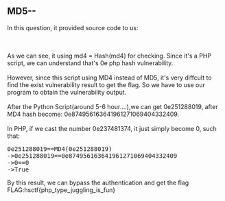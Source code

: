 ## MD5-- ##

In this question, it provided source code to us:<br><br>
<?php
$flag = file_get_contents("/flag");

if (!isset($_GET["md4"]))
{
highlight_file(__FILE__);
die();
}

if ($_GET["md4"] == hash("md4", $_GET["md4"]))
{
echo $flag;
}
else
{
echo "bad";
}
?>

<br>
As we can see, it using md4 = Hash(md4) for checking. Since it's a PHP script, we can understand that's 0e php hash vulnerability.
<br><br>
However, since this script using MD4 instead of MD5, it's very diffcult to find the exist vulnerability result to get the flag. So we have to use our program to obtain the vulnerability output.
<br><br>
After the Python Script(around 5-6 hour....),we can get 0e251288019, after MD4 hash become: 0e874956163641961271069404332409.
<br><br>
In PHP, if we cast the number 0e237481374, it just simply become 0, such that:
<pre>
0e251288019==MD4(0e251288019)
->0e251288019==0e874956163641961271069404332409
->0==0
->True
</pre> 
By this result, we can bypass the authentication and get the flag
<br>
FLAG:hsctf{php_type_juggling_is_fun}

